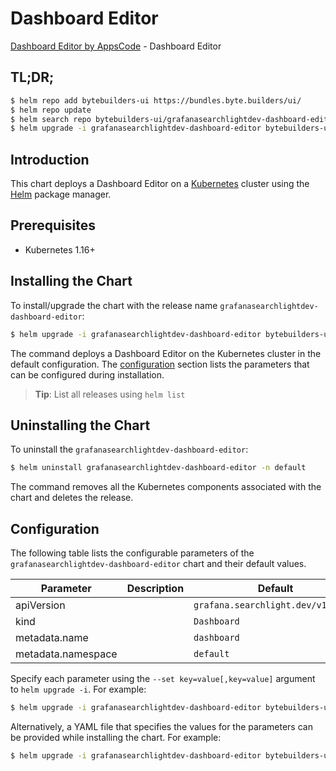 # Dashboard Editor

[Dashboard Editor by AppsCode](https://byte.builders) - Dashboard Editor

## TL;DR;

```bash
$ helm repo add bytebuilders-ui https://bundles.byte.builders/ui/
$ helm repo update
$ helm search repo bytebuilders-ui/grafanasearchlightdev-dashboard-editor --version=v0.9.0
$ helm upgrade -i grafanasearchlightdev-dashboard-editor bytebuilders-ui/grafanasearchlightdev-dashboard-editor -n default --create-namespace --version=v0.9.0
```

## Introduction

This chart deploys a Dashboard Editor on a [Kubernetes](http://kubernetes.io) cluster using the [Helm](https://helm.sh) package manager.

## Prerequisites

- Kubernetes 1.16+

## Installing the Chart

To install/upgrade the chart with the release name `grafanasearchlightdev-dashboard-editor`:

```bash
$ helm upgrade -i grafanasearchlightdev-dashboard-editor bytebuilders-ui/grafanasearchlightdev-dashboard-editor -n default --create-namespace --version=v0.9.0
```

The command deploys a Dashboard Editor on the Kubernetes cluster in the default configuration. The [configuration](#configuration) section lists the parameters that can be configured during installation.

> **Tip**: List all releases using `helm list`

## Uninstalling the Chart

To uninstall the `grafanasearchlightdev-dashboard-editor`:

```bash
$ helm uninstall grafanasearchlightdev-dashboard-editor -n default
```

The command removes all the Kubernetes components associated with the chart and deletes the release.

## Configuration

The following table lists the configurable parameters of the `grafanasearchlightdev-dashboard-editor` chart and their default values.

|     Parameter      | Description |                    Default                    |
|--------------------|-------------|-----------------------------------------------|
| apiVersion         |             | <code>grafana.searchlight.dev/v1alpha1</code> |
| kind               |             | <code>Dashboard</code>                        |
| metadata.name      |             | <code>dashboard</code>                        |
| metadata.namespace |             | <code>default</code>                          |


Specify each parameter using the `--set key=value[,key=value]` argument to `helm upgrade -i`. For example:

```bash
$ helm upgrade -i grafanasearchlightdev-dashboard-editor bytebuilders-ui/grafanasearchlightdev-dashboard-editor -n default --create-namespace --version=v0.9.0 --set apiVersion=grafana.searchlight.dev/v1alpha1
```

Alternatively, a YAML file that specifies the values for the parameters can be provided while
installing the chart. For example:

```bash
$ helm upgrade -i grafanasearchlightdev-dashboard-editor bytebuilders-ui/grafanasearchlightdev-dashboard-editor -n default --create-namespace --version=v0.9.0 --values values.yaml
```
